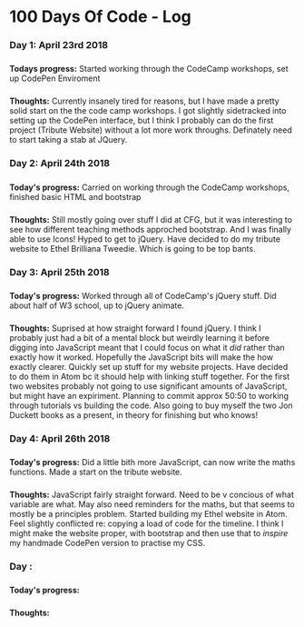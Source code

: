 # 100 Days Of Code - Log

### Day 1: April 23rd 2018
#####
**Todays progress:** Started working through the CodeCamp workshops, set up CodePen Enviroment 
###
**Thoughts:** Currently insanely tired for reasons, but I have made a pretty solid start on the the code camp workshops. I got slightly sidetracked into setting up the CodePen interface, but I think I probably can do the first project (Tribute Website) without a lot more work throughs. Definately need to start taking a stab at JQuery.

### Day 2: April 24th 2018
#####
**Today's progress:** Carried on working through the CodeCamp workshops, finished basic HTML and bootstrap 
###
**Thoughts:** Still mostly going over stuff I did at CFG, but it was interesting to see how different teaching methods approched bootstrap. And I was finally able to use Icons! Hyped to get to jQuery. Have decided to do my tribute website to Ethel Brilliana Tweedie. Which is going to be top bants. 


### Day 3: April 25th 2018 
#####
**Today's progress:** Worked through all of CodeCamp's jQuery stuff. Did about half of W3 school, up to jQuery animate. 
###
**Thoughts:** Suprised at how straight forward I found jQuery. I think I probably just had a bit of a mental block but weirdly learning it before digging into JavaScript meant that I could focus on what it *did* rather than exactly how it worked. Hopefully the JavaScript bits will make the how exactly clearer. Quickly set up stuff for my website projects. Have decided to do them in Atom bc it should help with linking stuff together. For the first two websites probably not going to use significant amounts of JavaScript, but might have an expiriment. Planning to commit approx 50:50 to working through tutorials vs building the code. Also going to buy myself the two Jon Duckett books as a present, in theory for finishing but who knows!

### Day 4: April 26th 2018
#####
**Today's progress:** Did a little bith more JavaScript, can now write the maths functions. Made a start on the tribute website. 
###
**Thoughts:** JavaScript fairly straight forward. Need to be v concious of what variable are what. May also need reminders for the maths, but that seems to mostly be a principles problem. Started building my Ethel website in Atom. Feel slightly conflicted re: copying a load of code for the timeline. I think I might make the website proper, with bootstrap and then use that to *inspire* my handmade CodePen version to practise my CSS. 


### Day :
#####
**Today's progress:**
###
**Thoughts:**
